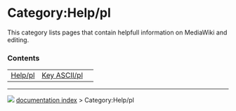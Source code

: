 # Category:Help/pl
This category lists pages that contain helpfull information on MediaWiki and editing.

### Contents

|     |     |     |
| --- | --- | --- |
| [Help/pl](Help/pl.md) | [Key ASCII/pl](Key_ASCII/pl.md) |



---
![](images/Button_right.svg) [documentation index](../README.md) > Category:Help/pl
